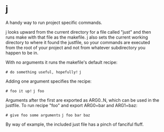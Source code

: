 j
=

A handy way to run project specific commands.

j looks upward from the current directory for a file called "just" and then runs make with that file as the makefile. j also sets the current working directory to where it found the justfile, so your commands are executed from the root of your project and not from whatever subdirectory you happen to be in.

With no arguments it runs the makefile's default recipe:

`# do something useful, hopefully!`
`j`

Adding one argument specifies the recipe:

`# foo it up!`
`j foo`

Arguments after the first are exported as ARG0..N, which can be used in the justfile. To run recipe "foo" and export ARG0=bar and ARG1=baz:

`# give foo some arguments`
`j foo bar baz`

By way of example, the included just file has a pinch of fanciful fluff.
